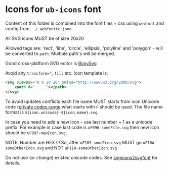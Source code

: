 # Icons for `ub-icons` font

Content of this folder is combined into the font files + css using `webfont` and config from `../.webfontrc.json`.

All SVG icons MUST be of size 20x20

Allowed tags are: 'rect', 'line', 'circle', 'ellipsis', 'polyline' and 'polygon' - will be converted to `path`.
Multiple path's will be merged.

Good cross-platform SVG editor is [BoxySvg](https://boxy-svg.com)

Avoid any `transform="`, `fill` etc. Icon template is:
```svg
<svg viewBox="0 0 20 20" xmlns="http://www.w3.org/2000/svg">
    <path d="....."></path>
</svg>
```
To avoid updates conflicts each file name MUST starts from icon 
Unicode code ([private codes range](https://codepoints.net/U+f0001) what starts with `F` should be used.
The file name format is `${icon.unicode}-${icon.name}.svg`.

In case you need to add a new icon - use last number + 1 as a unicode prefix.
For example in case last code is `uF096-someFile.svg` then new icon should be `uF097-newIcon.svg`.

NOTE: Number are HEX !!!  So, after `uF109-someIcon.svg` MUST go `uF10A-someOtherIcon.svg` and NOT `uF110-someOtherIcon.svg`

Do not use (or change) existed unicode codes. See [svgicons2svgfont](https://github.com/nfroidure/svgicons2svgfont) for details.
